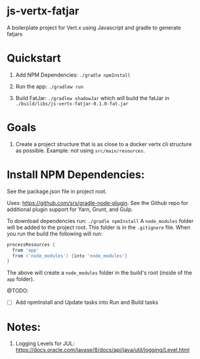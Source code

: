 # js-vertx-fatjar
A boilerplate project for Vert.x using Javascript and gradle to generate fatjars

# Quickstart

1. Add NPM Dependencies: `./gradle npmInstall`

1. Run the app: `./gradlew run`

1. Build FatJar: `./gradlew shadowJar` which will build the fatJar in `./build/libs/js-vertx-fatjar-0.1.0-fat.jar`

# Goals

1. Create a project structure that is as close to a docker vertx cli structure as possible.  Example: not using `src/main/resources`.

# Install NPM Dependencies:

See the package.json file in project root.

Uses: https://github.com/srs/gradle-node-plugin.
See the Github repo for additional plugin support for Yarn, Grunt, and Gulp. 

To download dependencies run: `./gradle npmInstall`
A `node_modules` folder will be added to the project root.  This folder is in the `.gitignore` file.  When you run the build the following will run:

```groovy
processResources {
  from 'app'
  from ('node_modules') {into 'node_modules'}
}
```

The above will create a `node_modules` folder in the build's root (inside of the `app` folder).

@TODO:
- [ ] Add npmInstall and Update tasks into Run and Build tasks


# Notes:

1. Logging Levels for JUL: https://docs.oracle.com/javase/8/docs/api/java/util/logging/Level.html


